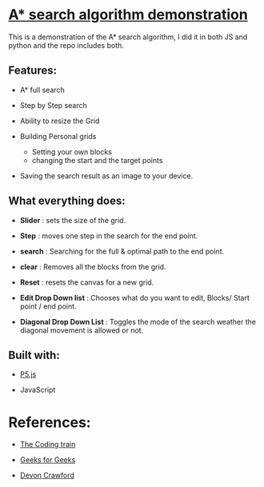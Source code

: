 # [A* search algorithm demonstration](https://omartahoun.github.io/A-star/)

This is a demonstration of the A*  search algorithm, I did it in both JS and python and the repo includes both.

## Features:
- A* full search

- Step by Step search

- Ability to resize the Grid

- Building Personal grids
  - Setting your own blocks
  - changing the start and the target points

- Saving the search result as an image to your device.

## What everything does:
- __Slider__ : sets the size of the grid.

- __Step__ : moves one step in the search for the end point.

- __search__ : Searching for the full & optimal path to the end point.

- __clear__ : Removes all the blocks from the grid.

- __Reset__ : resets the canvas for a new grid.

- __Edit Drop Down list__ : Chooses what do you want to edit, Blocks/ Start point / end
 point.
 - __Diagonal Drop Down List__ : Toggles the mode of the search weather the diagonal movement is allowed or not. 

## Built with:
- [P5.js](https://p5js.org/)

- JavaScript

# References:
- [The Coding train](https://www.youtube.com/watch?v=aKYlikFAV4k)

- [Geeks for Geeks](https://www.geeksforgeeks.org/a-search-algorithm/)

- [Devon Crawford](https://www.youtube.com/watch?v=1-YPj5Vt0oQ)
